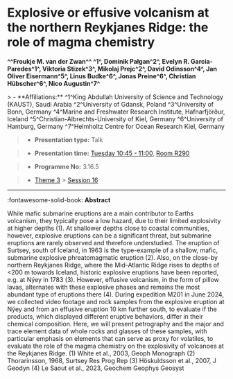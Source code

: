 # Explosive or effusive volcanism at the northern Reykjanes Ridge: the role of magma chemistry

**^^Froukje M. van der Zwan^^ ^1^, Dominik Pałgan^2^, Evelyn R. Garcia-Paredes^1^, Viktoria Stizek^3^, Mikolaj Prejc^2^, David Odinsson^4^, Jan Oliver Eisermann^5^, Linus Budke^6^, Jonas Preine^6^, Christian Hübscher^6^, Nico Augustin^7^**

<!-- more -->> - **Affiliations:** ^1^King Abdullah University of Science and Technology (KAUST), Saudi Arabia ^2^University of Gdansk, Poland ^3^University of Bonn, Germany ^4^Marine and Freshwater Research Institute, Hafnarfjörður, Iceland ^5^Christian-Albrechts-University of Kiel, Germany ^6^University of Hamburg, Germany ^7^Helmholtz Centre for Ocean Research Kiel, Germany

> - **Presentation type:** Talk

> - **Presentation time:** [Tuesday 10:45 - 11:00](../sessions_comparison.md#__tabbed_2_4), [Room R290](../maps_venue.md#__tabbed_1_1)

> - **Programme No:** 3.16.5

> - [Theme 3](../theme3.md) > [Session 16](../sessions/session-3-16.md)

--- 

:fontawesome-solid-book: **Abstract**

While mafic submarine eruptions are a main contributor to Earths volcanism, they typically pose a low hazard, due to their limited explosivity at higher depths (1). At shallower depths close to coastal communities, however, explosive eruptions can be a significant threat, but submarine eruptions are rarely observed and therefore understudied. The eruption of Surtsey, south of Iceland, in 1963 is the type-example of a shallow, mafic, submarine explosive phreatomagmatic eruption (2). Also, on the close-by northern Reykjanes Ridge, where the Mid-Atlantic Ridge rises to depths of <200 m towards Iceland, historic explosive eruptions have been reported, e.g. at Nýey in 1783 (3). However, effusive volcanism, in the form of pillow lavas, alternates with these explosive phases and remains the most abundant type of eruptions there (4). During expedition M201 in June 2024, we collected video footage and rock samples from the explosive eruption at Nýey and from an effusive eruption 10 km further south, to evaluate if the products, which displayed different eruptive behaviors, differ in their chemical composition. Here, we will present petrography and the major and trace element data of whole rocks and glasses of these samples, with particular emphasis on elements that can serve as proxy for volatiles, to evaluate the role of the magma chemistry on the explosivity of volcanoes at the Reykjanes Ridge.
(1) White et al., 2003, Geoph Monograph
(2) Thorarinsson, 1968, Surtsey Res Prog Rep
(3) Höskuldsson et al., 2007, J Geodyn
(4) Le Saout et al., 2023, Geochem Geophys Geosyst

